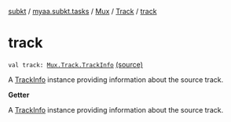 [subkt](../../../index.md) / [myaa.subkt.tasks](../../index.md) / [Mux](../index.md) / [Track](index.md) / [track](./track.md)

# track

`val track: `[`Mux.Track.TrackInfo`](-track-info/index.md) [(source)](https://github.com/Myaamori/SubKt/blob/0.1.19/src/main/kotlin/myaa/subkt/tasks/muxtask.kt#L192)

A [TrackInfo](-track-info/index.md) instance providing information about the source track.

**Getter**

A [TrackInfo](-track-info/index.md) instance providing information about the source track.

